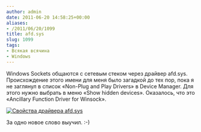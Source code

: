 ```yaml
---
author: admin
date: 2011-06-20 14:58:25+00:00
aliases:
- /2011/06/20/1099
title: afd.sys
slug: 1099
tags:
- Всякая всячина
- Windows
---
```


Windows Sockets общаются с сетевым стеком через драйвер afd.sys. Происхождение этого имени для меня было загадкой до тех пор, пока я не заглянул в список «Non-Plug and Play Drivers» в Device Manager. Для этого нужно выбрать в меню «Show hidden devices». Оказалось, что это «Ancillary Function Driver for Winsock». 

[![Свойства драйвера afd.sys](/2011/06/afd_properties1.png)](/2011/06/afd_properties1.png)

За одно новое слово выучил. :-)
